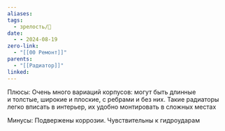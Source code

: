 ```yaml
---
aliases: 
tags:
  - зрелость/🌱
date:
  - - 2024-08-19
zero-link:
  - "[[00 Ремонт]]"
parents:
  - "[[Радиатор]]"
linked:
---
```

Плюсы: Очень много вариаций корпусов: могут быть длинные и толстые, широкие и плоские, с ребрами и без них. Такие радиаторы легко вписать в интерьер, их удобно монтировать в сложных местах

Минусы: Подвержены коррозии. Чувствительны к гидроударам
